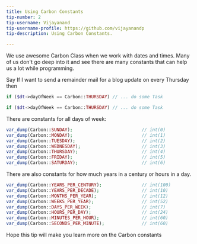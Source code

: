 ```yaml
---
title: Using Carbon Constants
tip-number: 2
tip-username: Vijayanand
tip-username-profile: https://github.com/vijayanandp
tip-description: Using Carbon Constants.

---
```


We use awesome Carbon Class when we work with dates and times. Many of us don't go deep into it and see there are many constants that can help us a lot while programming. 

Say If I want to send a remainder mail for a blog update on every Thursday then

```php
if ($dt->dayOfWeek == Carbon::THURSDAY) // ... do some Task

if ($dt->dayOfWeek == Carbon::THURSDAY) // ... do some Task
```

There are constants for all days of week:

```php
var_dump(Carbon::SUNDAY);                          // int(0)
var_dump(Carbon::MONDAY);                          // int(1)
var_dump(Carbon::TUESDAY);                         // int(2)
var_dump(Carbon::WEDNESDAY);                       // int(3)
var_dump(Carbon::THURSDAY);                        // int(4)
var_dump(Carbon::FRIDAY);                          // int(5)
var_dump(Carbon::SATURDAY);                        // int(6)
```

There are also constants for how much years in a century or hours in a day.

```php
var_dump(Carbon::YEARS_PER_CENTURY);               // int(100)
var_dump(Carbon::YEARS_PER_DECADE);                // int(10)
var_dump(Carbon::MONTHS_PER_YEAR);                 // int(12)
var_dump(Carbon::WEEKS_PER_YEAR);                  // int(52)
var_dump(Carbon::DAYS_PER_WEEK);                   // int(7)
var_dump(Carbon::HOURS_PER_DAY);                   // int(24)
var_dump(Carbon::MINUTES_PER_HOUR);                // int(60)
var_dump(Carbon::SECONDS_PER_MINUTE);              // int(60)
```

Hope this tip will make you learn more on the Carbon constants
